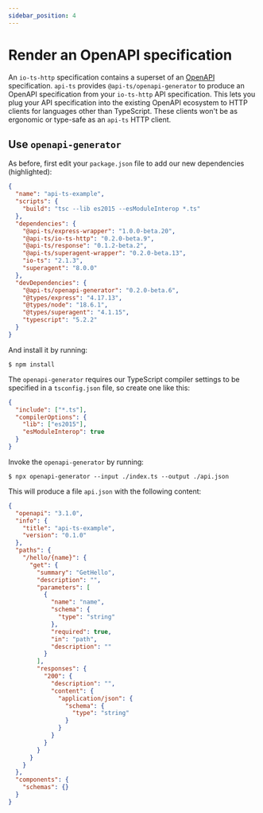 ```yaml
---
sidebar_position: 4
---
```


# Render an OpenAPI specification

An `io-ts-http` specification contains a superset of an [OpenAPI] specification.
`api-ts` provides `@api-ts/openapi-generator` to produce an OpenAPI specification from
your `io-ts-http` API specification. This lets you plug your API specification into the
existing OpenAPI ecosystem to HTTP clients for languages other than TypeScript. These
clients won't be as ergonomic or type-safe as an `api-ts` HTTP client.

[openapi]: https://www.openapis.org/

## Use `openapi-generator`

As before, first edit your `package.json` file to add our new dependencies
(highlighted):

```json package.json focus=15
{
  "name": "api-ts-example",
  "scripts": {
    "build": "tsc --lib es2015 --esModuleInterop *.ts"
  },
  "dependencies": {
    "@api-ts/express-wrapper": "1.0.0-beta.20",
    "@api-ts/io-ts-http": "0.2.0-beta.9",
    "@api-ts/response": "0.1.2-beta.2",
    "@api-ts/superagent-wrapper": "0.2.0-beta.13",
    "io-ts": "2.1.3",
    "superagent": "8.0.0"
  },
  "devDependencies": {
    "@api-ts/openapi-generator": "0.2.0-beta.6",
    "@types/express": "4.17.13",
    "@types/node": "18.6.1",
    "@types/superagent": "4.1.15",
    "typescript": "5.2.2"
  }
}
```

And install it by running:

```
$ npm install
```

The `openapi-generator` requires our TypeScript compiler settings to be specified in a
`tsconfig.json` file, so create one like this:

```json tsconfig.json
{
  "include": ["*.ts"],
  "compilerOptions": {
    "lib": ["es2015"],
    "esModuleInterop": true
  }
}
```

Invoke the `openapi-generator` by running:

```
$ npx openapi-generator --input ./index.ts --output ./api.json
```

This will produce a file `api.json` with the following content:

```json api.json
{
  "openapi": "3.1.0",
  "info": {
    "title": "api-ts-example",
    "version": "0.1.0"
  },
  "paths": {
    "/hello/{name}": {
      "get": {
        "summary": "GetHello",
        "description": "",
        "parameters": [
          {
            "name": "name",
            "schema": {
              "type": "string"
            },
            "required": true,
            "in": "path",
            "description": ""
          }
        ],
        "responses": {
          "200": {
            "description": "",
            "content": {
              "application/json": {
                "schema": {
                  "type": "string"
                }
              }
            }
          }
        }
      }
    }
  },
  "components": {
    "schemas": {}
  }
}
```
